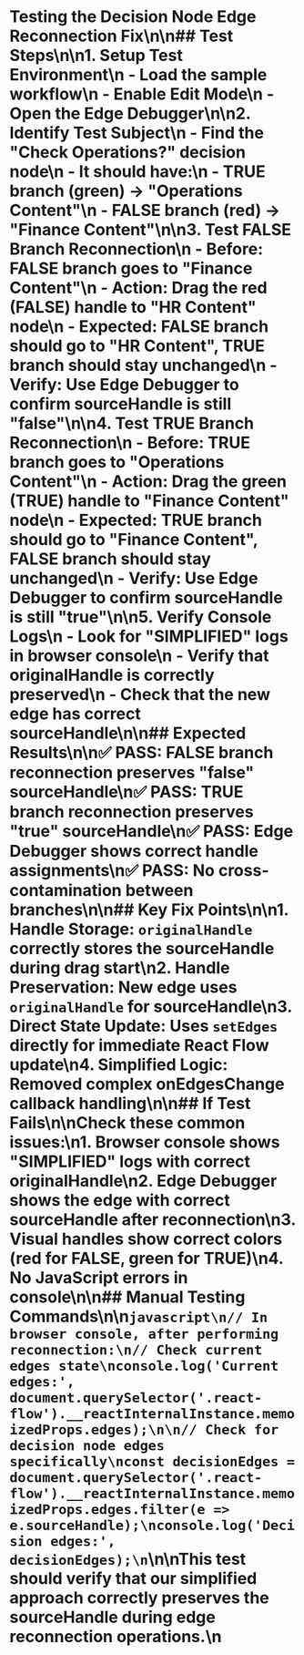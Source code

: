 # Testing the Decision Node Edge Reconnection Fix\n\n## Test Steps\n\n1. **Setup Test Environment**\n   - Load the sample workflow\n   - Enable Edit Mode\n   - Open the Edge Debugger\n\n2. **Identify Test Subject**\n   - Find the \"Check Operations?\" decision node\n   - It should have:\n     - TRUE branch (green) → \"Operations Content\"\n     - FALSE branch (red) → \"Finance Content\"\n\n3. **Test FALSE Branch Reconnection**\n   - **Before**: FALSE branch goes to \"Finance Content\"\n   - **Action**: Drag the red (FALSE) handle to \"HR Content\" node\n   - **Expected**: FALSE branch should go to \"HR Content\", TRUE branch should stay unchanged\n   - **Verify**: Use Edge Debugger to confirm sourceHandle is still \"false\"\n\n4. **Test TRUE Branch Reconnection**\n   - **Before**: TRUE branch goes to \"Operations Content\"\n   - **Action**: Drag the green (TRUE) handle to \"Finance Content\" node\n   - **Expected**: TRUE branch should go to \"Finance Content\", FALSE branch should stay unchanged\n   - **Verify**: Use Edge Debugger to confirm sourceHandle is still \"true\"\n\n5. **Verify Console Logs**\n   - Look for \"SIMPLIFIED\" logs in browser console\n   - Verify that originalHandle is correctly preserved\n   - Check that the new edge has correct sourceHandle\n\n## Expected Results\n\n✅ **PASS**: FALSE branch reconnection preserves \"false\" sourceHandle\n✅ **PASS**: TRUE branch reconnection preserves \"true\" sourceHandle\n✅ **PASS**: Edge Debugger shows correct handle assignments\n✅ **PASS**: No cross-contamination between branches\n\n## Key Fix Points\n\n1. **Handle Storage**: `originalHandle` correctly stores the sourceHandle during drag start\n2. **Handle Preservation**: New edge uses `originalHandle` for sourceHandle\n3. **Direct State Update**: Uses `setEdges` directly for immediate React Flow update\n4. **Simplified Logic**: Removed complex onEdgesChange callback handling\n\n## If Test Fails\n\nCheck these common issues:\n1. Browser console shows \"SIMPLIFIED\" logs with correct originalHandle\n2. Edge Debugger shows the edge with correct sourceHandle after reconnection\n3. Visual handles show correct colors (red for FALSE, green for TRUE)\n4. No JavaScript errors in console\n\n## Manual Testing Commands\n\n```javascript\n// In browser console, after performing reconnection:\n// Check current edges state\nconsole.log('Current edges:', document.querySelector('.react-flow').__reactInternalInstance.memoizedProps.edges);\n\n// Check for decision node edges specifically\nconst decisionEdges = document.querySelector('.react-flow').__reactInternalInstance.memoizedProps.edges.filter(e => e.sourceHandle);\nconsole.log('Decision edges:', decisionEdges);\n```\n\nThis test should verify that our simplified approach correctly preserves the sourceHandle during edge reconnection operations.\n